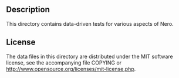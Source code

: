 Description
------------

This directory contains data-driven tests for various aspects of Nero.

License
--------

The data files in this directory are distributed under the MIT software
license, see the accompanying file COPYING or
http://www.opensource.org/licenses/mit-license.php.

